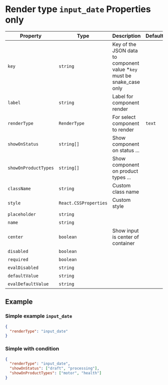 # Render type `input_date` Properties only

| Property             | Type                  | Description                                                             | Default | Required | Example               |
| -------------------- | --------------------- | ----------------------------------------------------------------------- | ------- | -------- | --------------------- |
| `key`                | `string`              | Key of the JSON data to component value \*`key` must be snake_case only |         | Yes      | `agent.first_name`    |
| `label`              | `string`              | Label for component render                                              |         | Yes      |                       |
| `renderType`         | `RenderType`          | For select component to render                                          | `text`  | No       |                       |
| `showOnStatus`       | `string[]`            | Show component on status ...                                            |         | No       | `['draft', 'submit']` |
| `showOnProductTypes` | `string[]`            | Show component on product types ...                                     |         | No       | `['motor', 'health']` |
| `className`          | `string`              | Custom class name                                                       |         | No       | `text-primary`        |
| `style`              | `React.CSSProperties` | Custom style                                                            |         | No       | `{ color: 'red' }`    |
| `placeholder`        | `string`              |                                                                         |         | No       |                       |
| `name`               | `string`              |                                                                         |         | No       |                       |
| `center`             | `boolean`             | Show input is center of container                                       |         | No       |                       |
| `disabled`           | `boolean`             |                                                                         |         | No       |                       |
| `required`           | `boolean`             |                                                                         |         | No       |                       |
| `evalDisabled`       | `string`              |                                                                         |         | No       |                       |
| `defaultValue`       | `string`              |                                                                         |         | No       |                       |
| `evalDefaultValue`   | `string`              |                                                                         |         | No       |                       |

## Example

### Simple example `input_date`

```json
{
  "renderType": "input_date"
}
```

### Simple with condition

```json
{
  "renderType": "input_date",
  "showOnStatus": ["draft", "processing"],
  "showOnProductTypes": ["motor", "health"]
}
```
